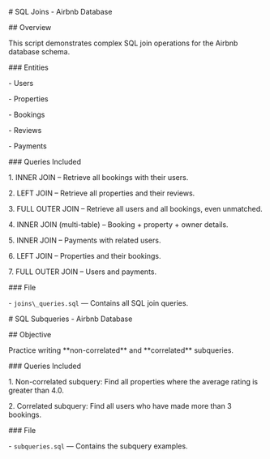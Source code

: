 \# SQL Joins - Airbnb Database



\## Overview

This script demonstrates complex SQL join operations for the Airbnb database schema.



\### Entities

\- Users

\- Properties

\- Bookings

\- Reviews

\- Payments



\### Queries Included

1\. INNER JOIN – Retrieve all bookings with their users.

2\. LEFT JOIN – Retrieve all properties and their reviews.

3\. FULL OUTER JOIN – Retrieve all users and all bookings, even unmatched.

4\. INNER JOIN (multi-table) – Booking + property + owner details.

5\. INNER JOIN – Payments with related users.

6\. LEFT JOIN – Properties and their bookings.

7\. FULL OUTER JOIN – Users and payments.



\### File

\- `joins\_queries.sql` — Contains all SQL join queries.





\# SQL Subqueries - Airbnb Database



\## Objective

Practice writing \*\*non-correlated\*\* and \*\*correlated\*\* subqueries.



\### Queries Included

1\. Non-correlated subquery: Find all properties where the average rating is greater than 4.0.

2\. Correlated subquery: Find all users who have made more than 3 bookings.



\### File

\- `subqueries.sql` — Contains the subquery examples.




